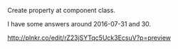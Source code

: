 Create property at component class.


I have some answers around 2016-07-31 and 30.

http://plnkr.co/edit/rZ23jSYTqc5Uck3EcsuV?p=preview
